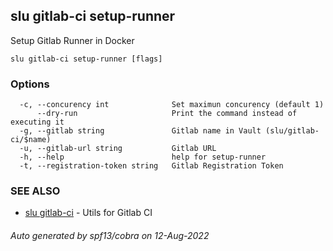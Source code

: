 ## slu gitlab-ci setup-runner

Setup Gitlab Runner in Docker

```
slu gitlab-ci setup-runner [flags]
```

### Options

```
  -c, --concurency int              Set maximun concurency (default 1)
      --dry-run                     Print the command instead of executing it
  -g, --gitlab string               Gitlab name in Vault (slu/gitlab-ci/$name)
  -u, --gitlab-url string           Gitlab URL
  -h, --help                        help for setup-runner
  -t, --registration-token string   Gitlab Registration Token
```

### SEE ALSO

* [slu gitlab-ci](slu_gitlab-ci.md)	 - Utils for Gitlab CI

###### Auto generated by spf13/cobra on 12-Aug-2022
